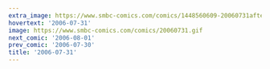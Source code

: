 ```yaml
---
extra_image: https://www.smbc-comics.com/comics/1448560609-20060731after.png
hovertext: '2006-07-31'
image: https://www.smbc-comics.com/comics/20060731.gif
next_comic: '2006-08-01'
prev_comic: '2006-07-30'
title: '2006-07-31'
---
```


